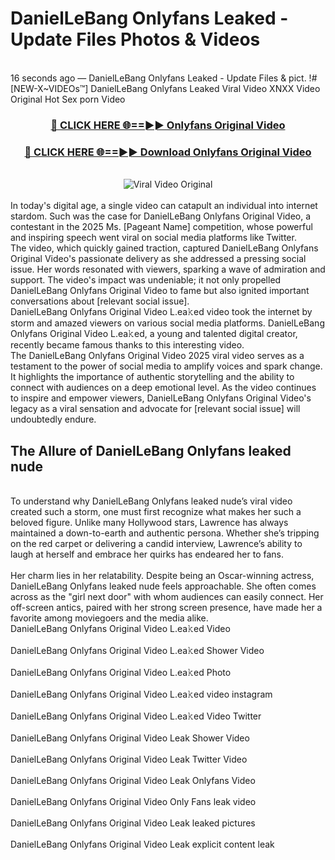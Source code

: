 # DanielLeBang Onlyfans Leaked - Update Files Photos & Videos 
<br>
16 seconds ago — DanielLeBang Onlyfans Leaked - Update Files & pict. !#[NEW-X~VIDEOs™] DanielLeBang Onlyfans Leaked Viral Video XNXX Video Original Hot Sex porn Video
<br>
<div align="center">
<h3><a href="http://freeplayer.one?title=DanielLeBang&ref=25OR" rel="nofollow">🔴 CLICK HERE 🌐==►► Onlyfans Original Video</a></h3>
<h3><a href="http://freeplayer.one?title=DanielLeBang&ref=25OR" rel="nofollow">🔴 CLICK HERE 🌐==►► Download Onlyfans Original Video</a></h3>
<br>
<a href="http://freeplayer.one?title=DanielLeBang&ref=25OR" rel="nofollow" data-target="animated-image.originalLink"><img src="https://i.ibb.co.com/xMMVF88/686577567.gif" alt="Viral Video Original" style="max-width: 100%; display: inline-block;" data-target="animated-image.originalImage"></a>
</div>
<br>
In today's digital age, a single video can catapult an individual into internet stardom. Such was the case for DanielLeBang Onlyfans Original Video, a contestant in the 2025 Ms. [Pageant Name] competition, whose powerful and inspiring speech went viral on social media platforms like Twitter.
<br>
The video, which quickly gained traction, captured DanielLeBang Onlyfans Original Video's passionate delivery as she addressed a pressing social issue. Her words resonated with viewers, sparking a wave of admiration and support. The video's impact was undeniable; it not only propelled DanielLeBang Onlyfans Original Video to fame but also ignited important conversations about [relevant social issue].
<br>
DanielLeBang Onlyfans Original Video L.ea𝚔ed video took the internet by storm and amazed viewers on various social media platforms. DanielLeBang Onlyfans Original Video L.ea𝚔ed, a young and talented digital creator, recently became famous thanks to this interesting video.
<br>
The DanielLeBang Onlyfans Original Video 2025 viral video serves as a testament to the power of social media to amplify voices and spark change. It highlights the importance of authentic storytelling and the ability to connect with audiences on a deep emotional level. As the video continues to inspire and empower viewers, DanielLeBang Onlyfans Original Video's legacy as a viral sensation and advocate for [relevant social issue] will undoubtedly endure.
<br>
<h2>The Allure of DanielLeBang Onlyfans leaked nude</h2>
<br>
To understand why DanielLeBang Onlyfans leaked nude’s viral video created such a storm, one must first recognize what makes her such a beloved figure. Unlike many Hollywood stars, Lawrence has always maintained a down-to-earth and authentic persona. Whether she’s tripping on the red carpet or delivering a candid interview, Lawrence’s ability to laugh at herself and embrace her quirks has endeared her to fans.
<br><br>
Her charm lies in her relatability. Despite being an Oscar-winning actress, DanielLeBang Onlyfans leaked nude feels approachable. She often comes across as the "girl next door" with whom audiences can easily connect. Her off-screen antics, paired with her strong screen presence, have made her a favorite among moviegoers and the media alike.
<br>
DanielLeBang Onlyfans Original Video L.ea𝚔ed Video
<br><br>
DanielLeBang Onlyfans Original Video L.ea𝚔ed Shower Video
<br><br>
DanielLeBang Onlyfans Original Video L.ea𝚔ed Photo
<br><br>
DanielLeBang Onlyfans Original Video L.ea𝚔ed video instagram
<br><br>
DanielLeBang Onlyfans Original Video L.ea𝚔ed Video Twitter
<br><br>
DanielLeBang Onlyfans Original Video Leak Shower Video
<br><br>
DanielLeBang Onlyfans Original Video Leak Twitter Video
<br><br>
DanielLeBang Onlyfans Original Video Leak Onlyfans Video
<br><br>
DanielLeBang Onlyfans Original Video Only Fans leak video
<br><br>
DanielLeBang Onlyfans Original Video Leak leaked pictures
<br><br>
DanielLeBang Onlyfans Original Video Leak explicit content leak